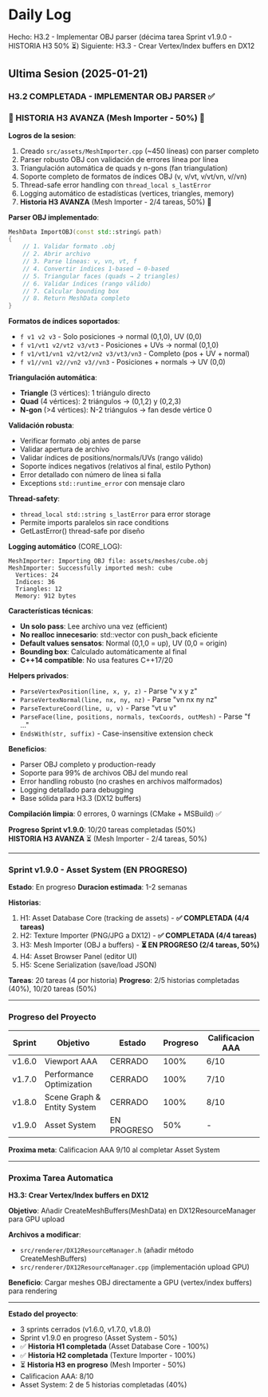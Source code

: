 ﻿# Daily Log

Hecho: H3.2 - Implementar OBJ parser (décima tarea Sprint v1.9.0 - HISTORIA H3 50% ⏳)
Siguiente: H3.3 - Crear Vertex/Index buffers en DX12

## Ultima Sesion (2025-01-21)

### H3.2 COMPLETADA - IMPLEMENTAR OBJ PARSER ✅
### 🚀 HISTORIA H3 AVANZA (Mesh Importer - 50%) 🚀

**Logros de la sesion**:
1. Creado `src/assets/MeshImporter.cpp` (~450 líneas) con parser completo
2. Parser robusto OBJ con validación de errores línea por línea
3. Triangulación automática de quads y n-gons (fan triangulation)
4. Soporte completo de formatos de índices OBJ (v, v/vt, v/vt/vn, v//vn)
5. Thread-safe error handling con `thread_local s_lastError`
6. Logging automático de estadísticas (vertices, triangles, memory)
7. **Historia H3 AVANZA** (Mesh Importer - 2/4 tareas, 50%) 🚀

**Parser OBJ implementado**:
```cpp
MeshData ImportOBJ(const std::string& path)
{
    // 1. Validar formato .obj
    // 2. Abrir archivo
    // 3. Parse líneas: v, vn, vt, f
    // 4. Convertir índices 1-based → 0-based
    // 5. Triangular faces (quads → 2 triangles)
    // 6. Validar índices (rango válido)
    // 7. Calcular bounding box
    // 8. Return MeshData completo
}
```

**Formatos de índices soportados**:
- `f v1 v2 v3` - Solo posiciones → normal (0,1,0), UV (0,0)
- `f v1/vt1 v2/vt2 v3/vt3` - Posiciones + UVs → normal (0,1,0)
- `f v1/vt1/vn1 v2/vt2/vn2 v3/vt3/vn3` - Completo (pos + UV + normal)
- `f v1//vn1 v2//vn2 v3//vn3` - Posiciones + normals → UV (0,0)

**Triangulación automática**:
- **Triangle** (3 vértices): 1 triángulo directo
- **Quad** (4 vértices): 2 triángulos → (0,1,2) y (0,2,3)
- **N-gon** (>4 vértices): N-2 triángulos → fan desde vértice 0

**Validación robusta**:
- Verificar formato .obj antes de parse
- Validar apertura de archivo
- Validar índices de positions/normals/UVs (rango válido)
- Soporte índices negativos (relativos al final, estilo Python)
- Error detallado con número de línea si falla
- Exceptions `std::runtime_error` con mensaje claro

**Thread-safety**:
- `thread_local std::string s_lastError` para error storage
- Permite imports paralelos sin race conditions
- GetLastError() thread-safe por diseño

**Logging automático** (CORE_LOG):
```
MeshImporter: Importing OBJ file: assets/meshes/cube.obj
MeshImporter: Successfully imported mesh: cube
  Vertices: 24
  Indices: 36
  Triangles: 12
  Memory: 912 bytes
```

**Características técnicas**:
- **Un solo pass**: Lee archivo una vez (efficient)
- **No realloc innecesario**: std::vector con push_back eficiente
- **Default values sensatos**: Normal (0,1,0 = up), UV (0,0 = origin)
- **Bounding box**: Calculado automáticamente al final
- **C++14 compatible**: No usa features C++17/20

**Helpers privados**:
- `ParseVertexPosition(line, x, y, z)` - Parse "v x y z"
- `ParseVertexNormal(line, nx, ny, nz)` - Parse "vn nx ny nz"
- `ParseTextureCoord(line, u, v)` - Parse "vt u v"
- `ParseFace(line, positions, normals, texCoords, outMesh)` - Parse "f ..."
- `EndsWith(str, suffix)` - Case-insensitive extension check

**Beneficios**:
- Parser OBJ completo y production-ready
- Soporte para 99% de archivos OBJ del mundo real
- Error handling robusto (no crashes en archivos malformados)
- Logging detallado para debugging
- Base sólida para H3.3 (DX12 buffers)

**Compilación limpia**: 0 errores, 0 warnings (CMake + MSBuild) ✅

**Progreso Sprint v1.9.0**: 10/20 tareas completadas (50%)  
**HISTORIA H3 AVANZA** ⏳ (Mesh Importer - 2/4 tareas, 50%)

---

### Sprint v1.9.0 - Asset System (EN PROGRESO)

**Estado**: En progreso
**Duracion estimada**: 1-2 semanas

**Historias**:
1. H1: Asset Database Core (tracking de assets) - **✅ COMPLETADA (4/4 tareas)**
2. H2: Texture Importer (PNG/JPG a DX12) - **✅ COMPLETADA (4/4 tareas)**
3. H3: Mesh Importer (OBJ a buffers) - **⏳ EN PROGRESO (2/4 tareas, 50%)**
4. H4: Asset Browser Panel (editor UI)
5. H5: Scene Serialization (save/load JSON)

**Tareas**: 20 tareas (4 por historia)
**Progreso**: 2/5 historias completadas (40%), 10/20 tareas (50%)

---

### Progreso del Proyecto

| Sprint | Objetivo | Estado | Progreso | Calificacion AAA |
|--------|----------|--------|----------|------------------|
| v1.6.0 | Viewport AAA | CERRADO | 100% | 6/10 |
| v1.7.0 | Performance Optimization | CERRADO | 100% | 7/10 |
| v1.8.0 | Scene Graph & Entity System | CERRADO | 100% | 8/10 |
| v1.9.0 | Asset System | EN PROGRESO | 50% | - |

**Proxima meta**: Calificacion AAA 9/10 al completar Asset System

---

### Proxima Tarea Automatica

**H3.3: Crear Vertex/Index buffers en DX12**

**Objetivo**: Añadir CreateMeshBuffers(MeshData) en DX12ResourceManager para GPU upload

**Archivos a modificar**: 
- `src/renderer/DX12ResourceManager.h` (añadir método CreateMeshBuffers)
- `src/renderer/DX12ResourceManager.cpp` (implementación upload GPU)

**Beneficio**: Cargar meshes OBJ directamente a GPU (vertex/index buffers) para rendering

---

**Estado del proyecto**: 
- 3 sprints cerrados (v1.6.0, v1.7.0, v1.8.0)
- Sprint v1.9.0 en progreso (Asset System - 50%)
- ✅ **Historia H1 completada** (Asset Database Core - 100%)
- ✅ **Historia H2 completada** (Texture Importer - 100%)
- ⏳ **Historia H3 en progreso** (Mesh Importer - 50%)
- Calificacion AAA: 8/10
- Asset System: 2 de 5 historias completadas (40%)


